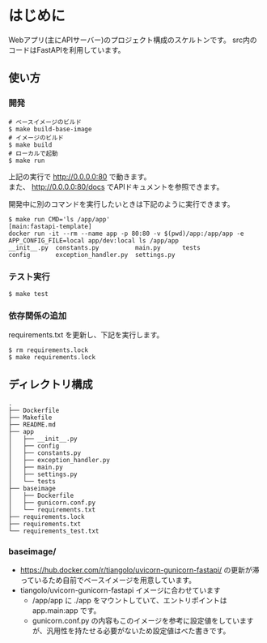# はじめに

Webアプリ(主にAPIサーバー)のプロジェクト構成のスケルトンです。
src内のコードはFastAPIを利用しています。

## 使い方

### 開発

```shell
# ベースイメージのビルド
$ make build-base-image
# イメージのビルド
$ make build
# ローカルで起動
$ make run
```

上記の実行で http://0.0.0.0:80 で動きます。  
また、 http://0.0.0.0:80/docs でAPIドキュメントを参照できます。

開発中に別のコマンドを実行したいときは下記のように実行できます。

```shell
$ make run CMD='ls /app/app'                                                                                                                                                                                                                                                                  [main:fastapi-template]
docker run -it --rm --name app -p 80:80 -v $(pwd)/app:/app/app -e APP_CONFIG_FILE=local app/dev:local ls /app/app
__init__.py  constants.py          main.py      tests
config       exception_handler.py  settings.py
```

### テスト実行

```shell
$ make test
```

### 依存関係の追加

requirements.txt を更新し、下記を実行します。

```shell
$ rm requirements.lock
$ make requirements.lock
```

## ディレクトリ構成

```shell
.
├── Dockerfile
├── Makefile
├── README.md
├── app
│   ├── __init__.py
│   ├── config
│   ├── constants.py
│   ├── exception_handler.py
│   ├── main.py
│   ├── settings.py
│   └── tests
├── baseimage
│   ├── Dockerfile
│   ├── gunicorn.conf.py
│   └── requirements.txt
├── requirements.lock
├── requirements.txt
└── requirements_test.txt
```

### baseimage/

- https://hub.docker.com/r/tiangolo/uvicorn-gunicorn-fastapi/ の更新が滞っているため自前でベースイメージを用意しています。
- tiangolo/uvicorn-gunicorn-fastapi イメージに合わせています
  - /app/app に ./app をマウントしていて、エントリポイントは app.main:app です。
  - gunicorn.conf.py の内容もこのイメージを参考に設定値をしていますが、汎用性を持たせる必要がないため設定値はべた書きです。
